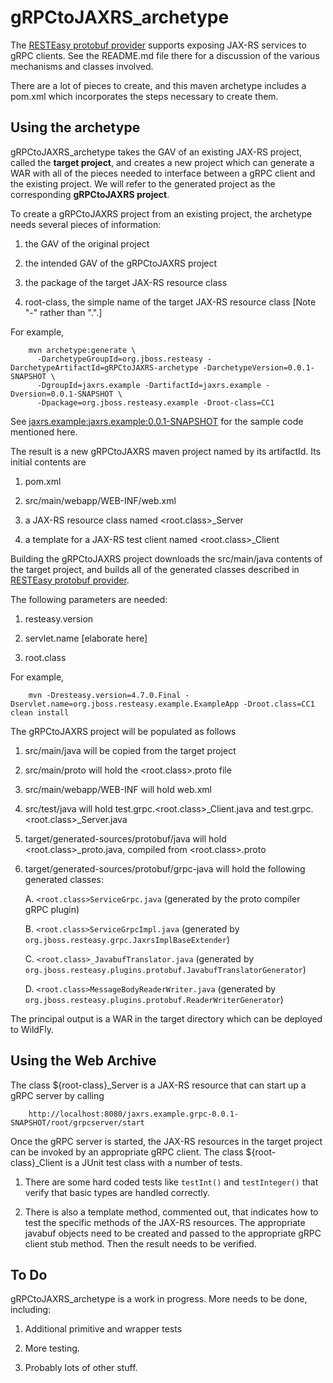 # gRPCtoJAXRS_archetype

The [RESTEasy protobuf provider](https://github.com/ronsigal/Resteasy/tree/protobuf3/providers/resteasy-protobuf-provider)
supports exposing JAX-RS services to gRPC clients. See the README.md file there for a 
discussion of the various mechanisms and classes involved.

There are a lot of pieces to create, and this maven archetype includes a pom.xml which 
incorporates the steps necessary to create them.

## Using the archetype

gRPCtoJAXRS_archetype takes the GAV of an existing JAX-RS project, called the **target project**,
and creates a new project which
can generate a WAR with all of the pieces needed to interface between a gRPC client 
and the existing project. We will refer to the generated project as the corresponding
**gRPCtoJAXRS project**.

To create a gRPCtoJAXRS project from an existing project, the archetype needs several 
pieces of information:

 1. the GAV of the original project

 2. the intended GAV of the gRPCtoJAXRS project

 3. the package of the target JAX-RS resource class

 4. root-class, the simple name of the target JAX-RS resource class [Note "-" rather 
    than ".".] 

For example,

        mvn archetype:generate \
          -DarchetypeGroupId=org.jboss.resteasy -DarchetypeArtifactId=gRPCtoJAXRS-archetype -DarchetypeVersion=0.0.1-SNAPSHOT \
          -DgroupId=jaxrs.example -DartifactId=jaxrs.example -Dversion=0.0.1-SNAPSHOT \
          -Dpackage=org.jboss.resteasy.example -Droot-class=CC1

See [jaxrs.example:jaxrs.example:0.0.1-SNAPSHOT](https://github.com/ronsigal/jaxrs-example) 
for the sample code mentioned here.

The result is a new gRPCtoJAXRS maven project named by its artifactId. Its initial contents are

 1. pom.xml
 
 2. src/main/webapp/WEB-INF/web.xml
 
 3. a JAX-RS resource class named <root.class>_Server
 
 4. a template for a JAX-RS test client named <root.class>_Client
 
Building the gRPCtoJAXRS project downloads the src/main/java contents of the target 
project, and builds all of the generated classes described in 
[RESTEasy protobuf provider](https://github.com/ronsigal/Resteasy/tree/protobuf3/providers/resteasy-protobuf-provider).

The following parameters are needed:

 1. resteasy.version
 
 2. servlet.name [elaborate here]
 
 3. root.class
 
For example,

        mvn -Dresteasy.version=4.7.0.Final -Dservlet.name=org.jboss.resteasy.example.ExampleApp -Droot.class=CC1 clean install
    
The gRPCtoJAXRS project will be populated as follows

 1. src/main/java will be copied from the target project
 
 2. src/main/proto will hold the <root.class>.proto file
 
 3. src/main/webapp/WEB-INF will hold web.xml
 
 4. src/test/java will hold test.grpc.<root.class>_Client.java and test.grpc.<root.class>_Server.java
 
 5. target/generated-sources/protobuf/java will hold <root.class>_proto.java, compiled 
    from <root.class>.proto
    
 6. target/generated-sources/protobuf/grpc-java will hold the following generated classes:
 
    A. `<root.class>ServiceGrpc.java` (generated by the proto compiler gRPC plugin)
    
    B. `<root.class>ServiceGrpcImpl.java` (generated by `org.jboss.resteasy.grpc.JaxrsImplBaseExtender`)
    
    C. `<root.class>_JavabufTranslator.java` (generated by `org.jboss.resteasy.plugins.protobuf.JavabufTranslatorGenerator`)
    
    D. `<root.class>MessageBodyReaderWriter.java` (generated by `org.jboss.resteasy.plugins.protobuf.ReaderWriterGenerator`)
    
The principal output is a WAR in the target directory which can be deployed to WildFly.

## Using the Web Archive

The class ${root-class}_Server is a JAX-RS resource that can start up a gRPC server 
by calling

        http://localhost:8080/jaxrs.example.grpc-0.0.1-SNAPSHOT/root/grpcserver/start
        
Once the gRPC server is started, the JAX-RS resources in the target project can be 
invoked by an appropriate gRPC client. The class ${root-class}_Client is a JUnit test
class with a number of tests. 

 1. There are some hard coded tests like `testInt()` and `testInteger()` that verify 
    that basic types are handled correctly.
    
 2. There is also a template method, commented out, that indicates how to test the 
    specific methods of the JAX-RS resources. The appropriate javabuf objects need to be
    created and passed to the appropriate gRPC client stub method. Then the result 
    needs to be verified.

## To Do

gRPCtoJAXRS_archetype is a work in progress. More needs to be done, including:

 1. Additional primitive and wrapper tests
 
 2. More testing.
 
 3. Probably lots of other stuff.
